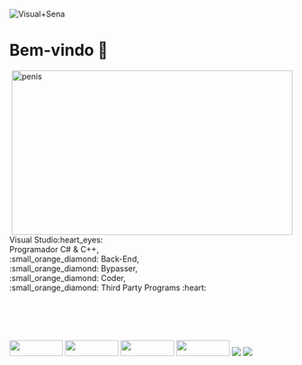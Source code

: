 ![Visual+Sena](https://media.discordapp.net/attachments/374718212312662027/885309672167456858/Visual_Studio_2012_logo_and_wordmark.svg.png?width=1200&height=202)
# Bem-vindo 👋


<div>
  <img align="right" alt="penis" width="500" height="292" src=https://c.tenor.com/wP9svZId2dcAAAAC/csgo-lmao.gif"
  <td>
  Visual Studio:heart_eyes:<br>
  Programador C# & C++,
  </td><br>
  <td>
    :small_orange_diamond: Back-End,
  </td>
  <td><br>
    :small_orange_diamond: Bypasser,
  </td><br>
  <td>
    :small_orange_diamond: Coder,
  </td><br>
  <td>
    :small_orange_diamond: Third Party Programs :heart:
  </td><br>
</div>
<br><br><br><br><br>
<div>
   <a href="https://www.facebook.com/leonardo.barcelos.5454/"><img width="95" height="28" src="https://img.shields.io/badge/Facebook-1877F2?style=for-the-badge&logo=facebook&logoColor=white"></a>
  <a href="https://www.instagram.com/leo.barcelos/"><img width="95" height="28" src="https://img.shields.io/badge/Instagram-E4405F?style=for-the-badge&logo=instagram&logoColor=white" target="_blank"></a>
  <a href="https://steamcommunity.com/id/gh0styz/"><img width="95" height="28" src="https://camo.githubusercontent.com/8e4bba3347a43a1cf1f23e33e3e4a90e43f1f89eb30cc3d01f6018ebf003e9f9/68747470733a2f2f696d672e736869656c64732e696f2f62616467652f2d537465616d2d2532333333333f7374796c653d666f722d7468652d6261646765266c6f676f3d737465616d266c6f676f436f6c6f723d7768697465" target="_blank"></a>
  <a href="https://www.paypal.com/donate?business=B5VMJ36SYKLCU&no_recurring=0&currency_code=BRL"><img width="95" height="28" src="https://img.shields.io/badge/PayPal-00457C?style=for-the-badge&logo=paypal&logoColor=white" target="_blank"></a>
    <img src="https://img.shields.io/badge/C%23-239120?style=for-the-badge&logo=c-sharp&logoColor=white">
  <img src="https://img.shields.io/badge/C%2B%2B-00599C?style=for-the-badge&logo=c%2B%2B&logoColor=white">
</div>

